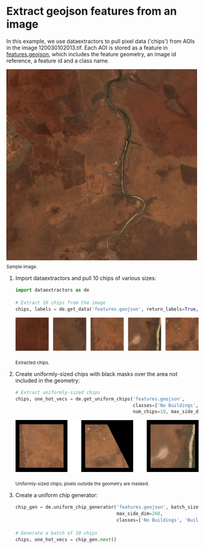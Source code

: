 # Extract geojson features from an image

In this example, we use dataextractors to pull pixel data ('chips') from AOIs in the image 120030102013.tif. Each AOI is stored as a feature in [features.geojson](https://github.com/PlatformStories/dataextractors/blob/master/example/features.geojson), which includes the feature geometry, an image id reference, a feature id and a class name.

<img src='images/img.png' width=500>   
<sub>Sample image.</sub>

1. Import dataextractors and pull 10 chips of various sizes:

    ```python
    import dataextractors as de

    # Extract 10 chips from the image
    chips, labels = de.get_data('features.geojson', return_labels=True, num_chips=10)
    ```

    <img src='images/chips.png' width=700>  
    
    <sub>Extracted chips.</sub>

2. Create uniformly-sized chips with black masks over the area not included in the geometry:

    ```python
    # Extract uniformly-sized chips
    chips, one_hot_vecs = de.get_uniform_chips('features.geojson',
                                               classes=['No Buildings', 'Buildings'],
                                               num_chips=10, max_side_dim=260)
    ```

    <img src='images/uniform_chips.png' width=500>  
    
    <sub>Uniformly-sized chips; pixels outside the geometry are masked.</sub>

3. Create a uniform chip generator:

    ```python
    chip_gen = de.uniform_chip_generator('features.geojson', batch_size=10,
                                         max_side_dim=260,
                                         classes=['No Buildings', 'Buildings'])

    # Generate a batch of 10 chips
    chips, one_hot_vecs = chip_gen.next()
    ```
